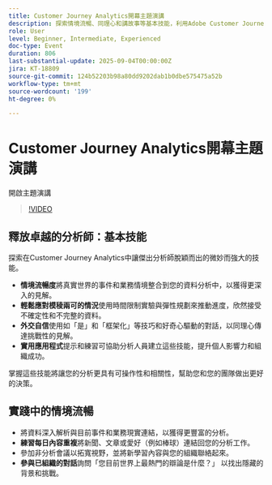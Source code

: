 ```yaml
---
title: Customer Journey Analytics開幕主題演講
description: 探索情境流暢、同理心和講故事等基本技能，利用Adobe Customer Journey Analytics提升您的影響力。
role: User
level: Beginner, Intermediate, Experienced
doc-type: Event
duration: 806
last-substantial-update: 2025-09-04T00:00:00Z
jira: KT-18809
source-git-commit: 124b52203b98a80dd9202dab1b0dbe575475a52b
workflow-type: tm+mt
source-wordcount: '199'
ht-degree: 0%

---
```



# Customer Journey Analytics開幕主題演講

開啟主題演講

>[!VIDEO](https://video.tv.adobe.com/v/3471108/?learn=on&enablevpops)

## 釋放卓越的分析師：基本技能

探索在Customer Journey Analytics中讓傑出分析師脫穎而出的微妙而強大的技能。

* **情境流暢度**&#x200B;將真實世界的事件和業務情境整合到您的資料分析中，以獲得更深入的見解。
* **輕鬆應對模稜兩可的情況**&#x200B;使用時間限制實驗與彈性規劃來推動進度，欣然接受不確定性和不完整的資料。
* **外交自信**&#x200B;使用如「是」和「框架化」等技巧和好奇心驅動的對話，以同理心傳達挑戰性的見解。
* **實用應用程式**&#x200B;提示和練習可協助分析人員建立這些技能，提升個人影響力和組織成功。

掌握這些技能將讓您的分析更具有可操作性和相關性，幫助您和您的團隊做出更好的決策。

## 實踐中的情境流暢

* 將資料深入解析與目前事件和業務現實連結，以獲得更豐富的分析。
* **練習每日內容重複**&#x200B;將新聞、文章或愛好（例如棒球）連結回您的分析工作。
* 參加非分析會議以拓寬視野，並將新學習內容與您的組織聯絡起來。
* **參與已組織的對話**&#x200B;詢問「您目前世界上最熱門的辯論是什麼？」 以找出隱藏的背景和挑戰。